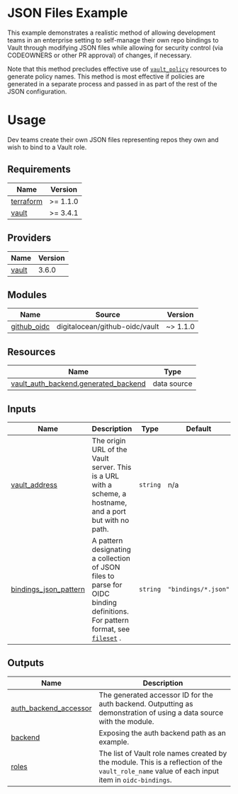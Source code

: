 # JSON Files Example

This example demonstrates a realistic method of allowing development teams in an enterprise setting to self-manage their
own repo bindings to Vault through modifying JSON files while allowing for security control (via CODEOWNERS or other PR approval)
of changes, if necessary.

Note that this method precludes effective use of [`vault_policy`](https://registry.terraform.io/providers/hashicorp/vault/latest/docs/resources/policy)
resources to generate policy names.
This method is most effective if policies are generated in a separate process and passed in as part of the rest of the JSON configuration.

# Usage

Dev teams create their own JSON files representing repos they own and wish to bind to a Vault role.

<!-- BEGINNING OF PRE-COMMIT-TERRAFORM DOCS HOOK -->
## Requirements

| Name | Version |
|------|---------|
| <a name="requirement_terraform"></a> [terraform](#requirement\_terraform) | >= 1.1.0 |
| <a name="requirement_vault"></a> [vault](#requirement\_vault) | >= 3.4.1 |

## Providers

| Name | Version |
|------|---------|
| <a name="provider_vault"></a> [vault](#provider\_vault) | 3.6.0 |

## Modules

| Name | Source | Version |
|------|--------|---------|
| <a name="module_github_oidc"></a> [github\_oidc](#module\_github\_oidc) | digitalocean/github-oidc/vault | ~> 1.1.0 |

## Resources

| Name | Type |
|------|------|
| [vault_auth_backend.generated_backend](https://registry.terraform.io/providers/hashicorp/vault/latest/docs/data-sources/auth_backend) | data source |

## Inputs

| Name | Description | Type | Default | Required |
|------|-------------|------|---------|:--------:|
| <a name="input_vault_address"></a> [vault\_address](#input\_vault\_address) | The origin URL of the Vault server. This is a URL with a scheme, a hostname, and a port but with no path. | `string` | n/a | yes |
| <a name="input_bindings_json_pattern"></a> [bindings\_json\_pattern](#input\_bindings\_json\_pattern) | A pattern designating a collection of JSON files to parse for OIDC binding definitions. For pattern format, see [`fileset`](https://www.terraform.io/language/functions/fileset) . | `string` | `"bindings/*.json"` | no |

## Outputs

| Name | Description |
|------|-------------|
| <a name="output_auth_backend_accessor"></a> [auth\_backend\_accessor](#output\_auth\_backend\_accessor) | The generated accessor ID for the auth backend. Outputting as demonstration of using a data source with the module. |
| <a name="output_backend"></a> [backend](#output\_backend) | Exposing the auth backend path as an example. |
| <a name="output_roles"></a> [roles](#output\_roles) | The list of Vault role names created by the module. This is a reflection of the `vault_role_name` value of each input item in `oidc-bindings`. |
<!-- END OF PRE-COMMIT-TERRAFORM DOCS HOOK -->
